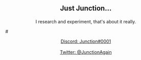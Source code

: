 ## <p align="center">Just Junction...</p>

<p align="center">I research and experiment, that's about it really.</p>
# <p align="center"><a href='https://discordapp.com/users/345911969318174720'>Discord: Junction#0001</a><br><br><a href='https://www.twitter.com/JunctionAgain'>Twitter: @JunctionAgain</a></p>

